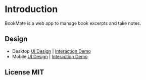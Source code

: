 # Introduction
BookMate is a web app to manage book excerpts and take notes.

## Design
* Desktop [UI Design](https://dribbble.com/shots/14805148-MapDown-Laptop) | [Interaction Demo](https://www.figma.com/proto/QSAKQLMvNcrrzuUucUHAC7/MapDown?node-id=184%3A900)
* Mobile [UI Design](https://dribbble.com/shots/14805111-MapDown-Phone) | [Interaction Demo](https://www.figma.com/proto/QSAKQLMvNcrrzuUucUHAC7/MapDown?node-id=277%3A1502)

## License MIT